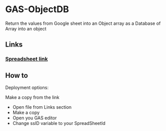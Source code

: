 # GAS-ObjectDB
Return the values from Google sheet into an Object array as a Database of Array into an object

## Links

### [Spreadsheet link](https://docs.google.com/spreadsheets/d/1D0_xXynWFa_Tk-8XZ8nNBBJp05zhURLVFLfUtktIy1k/edit?usp=sharing)

## How to

Deployment options:

Make a copy from the link
 
- Open file from Links section
- Make a copy
- Open you GAS editor
- Change ssID variable to your SpreadSheetId
